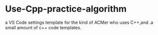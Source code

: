 # Use-Cpp-practice-algorithm
a VS Code settings template for the kind of ACMer who uses C++,and .a small amount of c++ code templates.
